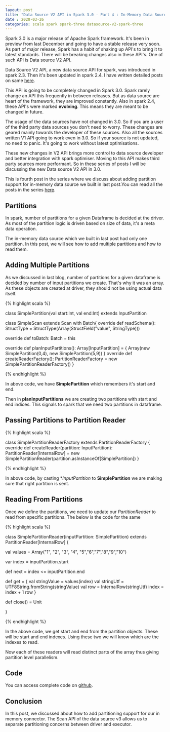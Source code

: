 ```yaml
---
layout: post
title: "Data Source V2 API in Spark 3.0 - Part 4 : In-Memory Data Source with Partitioning"
date : 2020-03-26
categories: scala spark spark-three datasource-v2-spark-three
---
```

Spark 3.0 is a major release of Apache Spark framework. It's been in preview from last December and going to have  a stable release very soon. As part of major release, Spark has a habit of shaking up API's to bring it to latest standards. There will be breaking changes also in these API's. One of such API is Data source V2 API.

Data Source V2 API, a new data source API for spark, was introduced in spark 2.3. Then it's been updated in spark 2.4. I have written detailed posts on same [here](/categories/datasource-v2-series).

This API is going to be completely changed in Spark 3.0. Spark rarely change an API this frequently in between releases. But as data source are heart of the framework, they are improved constantly. Also in spark 2.4, these API's were marked **evolving**. This means they are meant to be changed in future.

The usage of the data sources have not changed in 3.0. So if you are a user of the third party data sources you don't need to worry. These changes are geared mainly towards the developer of these sources. Also all the sources written V1 API going to work even in 3.0. So if your source is not updated, no need to panic. It's going to work without latest optimisations.

These new changes in V2 API brings more control to data source developer and better integration with spark optimiser. Moving to this API makes third party sources more performant. So in these series of posts I will be discussing the new Data source V2 API in 3.0.

This is fourth post in the series where we discuss about adding partition support for in-memory data source we built in last post.You can read all the posts in the series [here](/categories/datasource-v2-spark-three).

## Partitions
In spark, number of partitions for a given Dataframe is decided at the driver. As most of the partition logic is driven based on size of data, it's a meta data operation. 

The in-memory data source which we built in last post had only one partition. In this post, we will see how to add multiple partitions and how to read them.

## Adding Multiple Partitions

As we discussed in last blog, number of partitions for a given dataframe is decided by number of input partitions we create. That's why it was an array. As these objects are created at driver, they should not be using actual data itself.


{% highlight scala %}

class SimplePartition(val start:Int, val end:Int) extends InputPartition

class SimpleScan extends Scan with Batch{
  override def readSchema(): StructType =  StructType(Array(StructField("value", StringType)))

  override def toBatch: Batch = this

  override def planInputPartitions(): Array[InputPartition] = {
    Array(new SimplePartition(0,4),
      new SimplePartition(5,9))
  }
  override def createReaderFactory(): PartitionReaderFactory = new SimplePartitionReaderFactory()
}

{% endhighlight %}

In above code, we have **SimplePartition** which remembers it's start and end.

Then in **planInputPartitions** we are creating two partitions with start and end indices. This signals to spark that we need two partitions in dataframe.


## Passing Partitions to Partition Reader 

{% highlight scala %}

class SimplePartitionReaderFactory extends PartitionReaderFactory {
  override def createReader(partition: InputPartition): PartitionReader[InternalRow] = new
      SimplePartitionReader(partition.asInstanceOf[SimplePartition])
}

{% endhighlight %}

In above code, by casting **InputPartition* to **SimplePartition** we are making sure that right partition is sent.

## Reading From Partitions

Once we define the partitions, we need to update our *PartitionReader* to read from specific partitions. The below is the code for the same

{% highlight scala %}

class SimplePartitionReader(inputPartition: SimplePartition) extends PartitionReader[InternalRow] {

  val values = Array("1", "2", "3", "4", "5","6","7","8","9","10")

  var index = inputPartition.start

  def next = index <= inputPartition.end

  def get = {
    val stringValue = values(index)
    val stringUtf = UTF8String.fromString(stringValue)
    val row = InternalRow(stringUtf)
    index = index + 1
    row
  }

  def close() = Unit

}

{% endhighlight %}

In the above code, we get start and end from the partition objects. These will be start and end indexes. Using these two we will know which are the indexes to read.

Now each of these readers will read distinct parts of the array thus giving partition level parallelism.

## Code

You can access complete code on [github](https://github.com/phatak-dev/spark-3.0-examples/blob/master/src/main/scala/com/madhukaraphatak/spark/sources/datasourcev2/SimpleMultiDataSource.scala).

## Conclusion
In this post, we discussed about how to add partitioning support for our in memory connector. The Scan API of the data source v3 allows us to separate partitioning concerns between driver and executor. 

